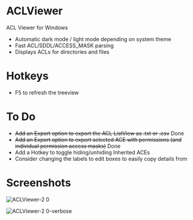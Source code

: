 # ACLViewer
ACL Viewer for Windows

- Automatic dark mode / light mode depending on system theme
- Fast ACL/SDDL/ACCESS_MASK parsing
- Displays ACLs for directories and files

# Hotkeys

- F5 to refresh the treeview

# To Do

- ~~Add an Export option to export the ACL ListView as .txt or .csv~~ Done
- ~~Add an Export option to export selected ACE with permissions (and individual permission access masks)~~ Done
- Add a Hotkey to toggle hiding/unhiding Inherited ACEs
- Consider changing the labels to edit boxes to easily copy details from

# Screenshots

![ACLViewer-2 0](https://github.com/user-attachments/assets/aca2eac0-a9a9-4569-821f-789049a2ddd8)

![ACLViewer-2 0-verbose](https://github.com/user-attachments/assets/02c0245a-9a1c-4883-bc15-84ffab645754)

